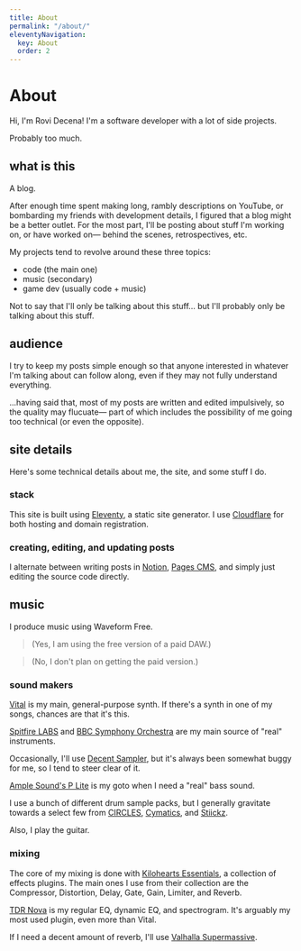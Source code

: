 ```yaml
---
title: About
permalink: "/about/"
eleventyNavigation:
  key: About
  order: 2
---
```


<h1>About</h1>

Hi, I'm Rovi Decena! I'm a software developer with a lot of side projects.

Probably too much.

## what is this

A blog.

After enough time spent making long, rambly descriptions on YouTube, or bombarding my friends with development details, I figured that a blog might be a better outlet. For the most part, I'll be posting about stuff I'm working on, or have worked on— behind the scenes, retrospectives, etc.

My projects tend to revolve around these three topics:

- code (the main one)
- music (secondary)
- game dev (usually code + music)

Not to say that I'll only be talking about this stuff... but I'll probably only be talking about this stuff.

## audience

I try to keep my posts simple enough so that anyone interested in whatever I'm talking about can follow along, even if they may not fully understand everything.

...having said that, most of my posts are written and edited impulsively, so the quality may flucuate— part of which includes the possibility of me going too technical (or even the opposite).

## site details

Here's some technical details about me, the site, and some stuff I do.

### stack

This site is built using [Eleventy](https://www.11ty.dev/), a static site generator. I use [Cloudflare](https://www.cloudflare.com/) for both hosting and domain registration.

### creating, editing, and updating posts

I alternate between writing posts in [Notion](https://www.notion.com/), [Pages CMS](https://pagescms.org/), and simply just editing the source code directly.

## music

I produce music using Waveform Free.

> (Yes, I am using the free version of a paid DAW.)

> (No, I don't plan on getting the paid version.)

### sound makers

[Vital](https://vital.audio/) is my main, general-purpose synth. If there's a synth in one of my songs, chances are that it's this.

[Spitfire LABS](https://labs.spitfireaudio.com/) and [BBC Symphony Orchestra](https://www.spitfireaudio.com/bbc-symphony-orchestra) are my main source of "real" instruments.

Occasionally, I'll use [Decent Sampler](https://www.decentsamples.com/), but it's always been somewhat buggy for me, so I tend to steer clear of it.

[Ample Sound's P Lite](https://www.amplesound.net/en/pro-pd.asp?id=19) is my goto when I need a "real" bass sound.

I use a bunch of different drum sample packs, but I generally gravitate towards a select few from [CIRCLES](https://www.circlesdrumsamples.com/), [Cymatics](https://cymatics.fm/), and [Stiickz](https://stickz.co/).

Also, I play the guitar.

### mixing

The core of my mixing is done with [Kilohearts Essentials](https://kilohearts.com/products/kilohearts_essentials), a collection of effects plugins. The main ones I use from their collection are the Compressor, Distortion, Delay, Gate, Gain, Limiter, and Reverb.

[TDR Nova](https://www.tokyodawn.net/tdr-nova/) is my regular EQ, dynamic EQ, and spectrogram. It's arguably my most used plugin, even more than Vital.

If I need a decent amount of reverb, I'll use [Valhalla Supermassive](https://valhalladsp.com/shop/reverb/valhalla-supermassive/).
